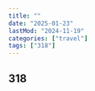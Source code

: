 ```yaml
---
title: ""
date: "2025-01-23"
lastMod: "2024-11-19"
categories: ["travel"]
tags: ["318"]
---
```


## 318



